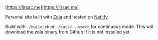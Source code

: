 [https://lirsac.me](https://lirsac.me)  

Personal site built with [Zola](https://github.com/Keats/zola) and hosted on [Netlify](https://www.netlify.com/).

Build with `./build.sh` or `./build --watch` for continuous mode. This will download the zola binary from Github if it is not installed yet.
